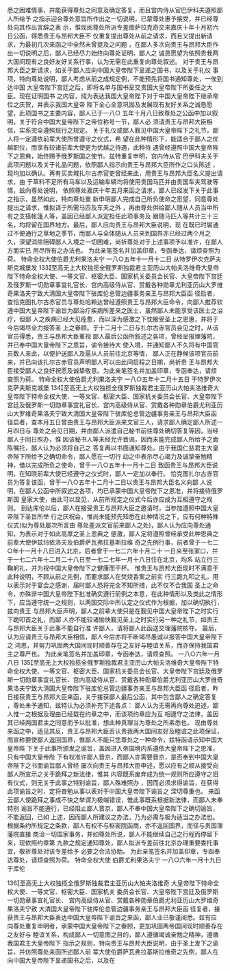 <!-- { "loadSidebar": true } -->
悉之困难情事，并能获得尊处之同意及确定答复，而且宫内侍从官巴伊科夫遵照鄙人所给予
之指示迎合尊处意旨所作出之一切说明，已蒙尊处惠予接受，并已经尊处向其作出言辞之表
示，惟现阅尊处所派专差图萨拉克奇交来嘉庆十年十月初六日公函，得悉贵王与昂邦大臣不
仅重复提出尊处从前之请求，而且又提出新请求，为最初几次来函之中全然未曾提及之问题
，在鄙人多次向贵王与昂邦大臣作出一切说明之后，鄙人已经尽力始终向尊处证明，鄙人之
诚恳愿望为依照贵我两大国间现有之良好友好关系行事，认为无需在此重复向尊处叙述。
对于贵王与昂邦大臣之新请求，如关于鄙人应向中国大皇帝陛下呈递之国书，以及关于礼仪
事项，特向尊处说明，鄙人考虑从前之成规定例，不能预先将国书通知尊处，一俟到达中国
大皇帝陛下宫廷之后，即将名单与国书呈交贵国大皇帝陛下所委任之大臣。现在证明国书
之内容，纯为表达我国大皇帝陛下对于中国大皇帝陛下继承帝位之庆贺，并表示我国大皇帝
陛下全心全意巩固及发展现有友好关系之诚恳愿望，此项国书之主要内容，鄙人已于一八○
五年十月八日致尊处之公函中加以叙明，关于符合中国大皇帝陛下之帝位称号一节，鄙人必
须请贵王与昂邦大臣相信，实系完全遵照现行之规定。
关于礼仪或鄙人觐见中国大皇帝陛下之礼节，鄙人将一定遵依前辈大使所曾遵守之仪式，希
望在此种情形下，能适合于鄙人之优越职位，而享有较诸前辈大使更为优越之待遇，此种待
遇曾经遵照中国大皇帝陛下之恩典，始终赐予俄罗斯国之使节。兹特重复申明，宫内侍从官
巴伊科夫关于此项问题以及关于礼品问题，依照鄙人指示向贵王与昂邦大臣所作之口头陈述
，现均加以确认。再有买卖城扎尔古赤官吏曾经来此，用贵王与昂邦大臣名义提出请求，由
于草料不足所有马车以及运输车辆均将使用贵国马匹并由贵国车夫驾驶等情，兹向尊处说明，
依照尊处嘉庆十年五月来函之请求，鄙人已经发下关于此事之指示，虽然如此，特向尊处重
新申明鄙人完成自己所负使命之愿望，同意尊处提出之请求，惟拟请于所需马匹及车夫之外
，再由尊处供给鄙人随从人员当中所有之支搭帐篷人等，盖因已经鄙人派定担任此项事务及
跟随马匹人等共计三十三名，均将留在国界地方。最后，鄙人应向贵王与昂邦大臣说明，现
在既已时届通过不便通行之草地之季节，而鄙人与全体随从人员来到国界亦已经过两个月之
久，深望消除阻碍鄙人入境之一切困难，尚祈尊处对于上述事项予以准许，在鄙人方面实已
用尽所有之办法也。
为此亲笔签名并加盖印章，专函奉达，请烦查照为荷。
特命全权大使伯爵尤利果洛夫宁
一八○五年十一月十二日
从特罗伊次克萨夫斯克城堡发
133至高无上大权独揽全俄罗斯独裁君主亚历山大帕夫洛维奇大皇帝陛下特命全权大使、一等文官、枢密大臣、国家机关委员会长官、大皇帝陛下宫廷及俄罗斯一切勋章事宜礼官长、宫内高级侍从官、赏戴各种勋章尤利亚历山大罗维奇果洛夫宁致大清国大皇帝陛下驻库伦总管边疆事务亲王与昂邦大臣函
径启者，查恰克图扎尔古赤官员与尊处哈赖达曾经遵照贵王与昂邦大臣命令，向鄙人推荐钦
遵中国大皇帝陛下谕旨为鄙治疗疾病所差来之医士，虽然鄙人未能享受该医士之治疗，但鄙
人之疾病已经大见痊愈，而以深为感激之下忱接受圣上之恩惠，并将于今后竭尽全力报答圣
上之眷顾。于十二月十二日与扎尔古赤官员会见之时，从该官员得悉，贵王与昂邦大臣重视
鄙人最后公函所叙述之各项，曾经呈报理藩院，并已奉中国大皇帝陛下之恩旨，谕令接待大
使入境，并通知鄙人不久将有中国官员数人来此，以便护送鄙人及扈从人员前往北京等情，
鄙人正在静候该项官员前来，并已向该扎尔古赤官员声明鄙人可以由此间启程之日期，尚祈贵
王与昂邦大臣接受鄙人之良好祝愿及诚挚敬意。为此亲笔签名并加盖印章，专函奉达，请烦
查照为荷。
特命全权大使伯爵尤利果洛夫宁
一八○五年十二月十五日
于特罗伊次克萨夫斯克城堡
134至高无上大权独揽全俄罗斯独裁君主亚历山大帕夫洛维奇大皇帝陛下特命全权大使、一等文官、枢密大臣、国家机关委员会长官、大皇帝陛下宫廷及俄罗斯一切勋章事宜礼官长、宫内高级侍从官、赏戴各种勋章伯爵尤利亚历山大罗维奇果洛夫宁致大清国大皇帝陛下驻库伦总管边疆事务亲王与昂邦大臣函
径启者，查本月五日曾由贵王与昂邦大臣派来文官三人，请求鄙人确定鄙人所述一月四日与
尊处之会见日期，并由鄙人派遣自己秘书前往尊处确切答复等因，当经鄙人于同日照办，惟
因该秘书人等未经允许晋谒，因而未能完成鄙人所给予之面陈嘱托，鄙人认为必须将自己之
答复再以书面通知尊处。由于我国仁慈君主大皇帝陛下所给予之确切命令，鄙人愿在一切行
动之中表示尽心竭力及诚挚奋勉精神，借以完成所负之使命，曾于一八○五年十一月十二日
致函贵王与昂邦大臣说明，在知晓前辈大使已经遵守之仪式时，鄙人一定加以奉行。
恰克图扎尔古赤官员为答复该函，曾于一八○五年十二月十二日以贵王与昂邦大臣名义向鄙
人说明，在鄙人公函中所叙述之各项，均已承蒙中国大皇帝陛下之恩准，并将接待俄罗斯国
皇家大使，由此可以显见，从前所规定之仪式今后亦应成为互相遵守之规则。
到达库伦以后，鄙人在接受贵王与昂邦大臣之邀请时，当参加遵照中国大皇帝陛下圣旨所举
行之庆祝会，惟尚未能预先知悉在此种情况之下，应有何种特殊仪式(似为尊处屡次所言由
尊处差派文官前来鄙人之处)，鄙人认为应向尊处通知，为表示对于如此高厚之圣上恩典之
感激，鄙人定将遵照曾经承受此种恩典之前辈大使伊兹玛依洛夫及伯爵萨瓦弗拉基斯拉维
奇之先例行事，前者曾于一七二○年十一月十八日进入北京，后者曾于一七二六年十月二十
一日来至张家口，并于一七二六年十二月二十八日至一七二七年一月十八日住在北京，均系
站立行三鞠躬礼，并为祝中国大皇帝陛下之健康而干杯。
惟贵王与昂邦大臣现时不满意于此种说明，不顾从前之先例，而要求鄙人在焚烧香案之前实
行三跪九叩之礼，用以表示对于宴会之感谢，届时鄙人恐将完全不知所措，此不仅不合我国
圣上之命令，亦殊非中国大皇帝陛下批准确实遵行前例之本意，在此种情形以及类此之情形
下，应当遵守统一之规则，以两国交际中所认定之仪式作为根据，加以确切执行，兹向贵王
与昂邦大臣声明，鄙人之前辈大使只是在觐见中国大皇帝陛下之时实行下跪叩首之礼，而鄙
人亦不能较诸愉快觐见圣上之时实行另一种之礼节，如贵王与昂邦大臣关于此事不能自行准
许鄙人，请将鄙人此函送交理藩院核夺。
最后，认为应请贵王与昂邦大臣相信，鄙人今后亦将不断竭尽愚诚以报答中国大皇帝陛下之
鸿恩，并努力巩固两大国间现时顺善存在之友好与睦谊关系，而亦保持我国君主之尊严也。
为此亲笔签名并加盖印章，专函奉达，请烦查照。
一八○六年一月八日
135至高无上大权独揽全俄罗斯独裁君主亚历山大帕夫洛维奇大皇帝陛下特命全权大使、一等文官、枢密大臣、国家机关委员会长官、大皇帝陛下宫廷及俄罗斯一切勋章事宜礼官长、宫内高级侍从官、赏戴各种勋章伯爵尤利亚历山大罗维奇果洛夫宁致大清国大皇帝陛下驻库伦总管边疆事务亲王与昂邦大臣函
径启者，昨日接获贵王与昂邦大臣来函，关于接获鄙人最后公函，其中包含鄙人之确定答复
，尊处未予通知，兹特认为必须补充下述各点：
鄙人认为无需再向尊处追述，鄙人惟一之根据及理由已经载在约章之中，而该项约章应为互
相遵守之法律，盖因其已经两国君主之同意而予以批准，想此种真理当为尊处之所素悉也。
现由尊处来函之中，适见其反，贵王与昂邦大臣否认贵我两大国间友好及睦谊之此项保证，
而宣称要使鄙人返回国界，惟鄙人不能只恁尊处之一种命令，兹特函请示知中国大皇帝陛
下关于此事所颁发之谕旨，盖因进入帝国境内系遵依大皇帝陛下之恩准，只有中国大皇帝陛
下有权准许鄙人晋京，而鄙人亦需要晋京，是否奉到中国大皇帝陛下之书面谕旨鄙人曾经
屡次向贵王与昂邦大臣申述，愿以应有之顺从接受向鄙人所宣示之关于跪拜之新法律，惟其
内容既系废弃成为统一规则所应遵守之旧有仪式，则无关于此事之特别谕旨，鄙人殊难照办
，因而必须求得谕旨，在获得此项谕旨之时，定将奋勉从事以表对于中国大皇帝陛下谕旨之
深切尊重也。
来函云鄙人使跪拜之事成不快之举谓为极端错误，惟此事既系根据新法律，而鄙人未奉特别
谕旨不能遵行，已经阻止鄙人晋京，鄙人不奉中国大皇帝陛下之确切谕旨，不能返回，已如
上述，因而鄙人所建议之办法，乃为必需与极为适当之办法也。
根据条约所规定之条款，鄙人有权不与枢密院函商，亦不返回国界，而径与贵国理藩院直接
商洽一切国家事务，并如尊处所说，鄙人不能继续自己之行程而停留下来，现依照约章第
九款之规定通知尊处，鄙人拟派专差前往北京办理重要委托事宜，敬祈尊处对该专差给予
必要之合法协助。
为此亲笔签名并加盖印章，专函奉达尊处，请烦查照为荷。
特命全权大使
伯爵尤利果洛夫宁
一八○六年一月十九日于库伦

136至高无上大权独揽全俄罗斯独裁君主亚历山大帕夫洛维奇
大皇帝陛下特命全权大使、一等文官、枢密大臣、国家机关
委员会长官、大皇帝陛下宫廷及俄罗斯一切勋章事宜礼官长、
宫内高级侍从官、赏戴各种勋章伯爵尤利亚历山大罗维奇果洛夫宁致
大清国大皇帝陛下驻库伦总管边疆事务亲王与昂邦大臣函
径复者，接获贵王与昂邦大臣表达中国大皇帝陛下谕旨之来函，鄙人业已敬谨阅悉。兹有应
向尊处重复申明者，承蒙中国大皇帝陛下之眷顾，更加巩固两帝国间现时顺善存在之友好与
睦谊关系，构成鄙人一切意图之目的，鄙人遵循竭诚奋勉之精神，遵循我国君主大皇帝陛下
指示之规则，特向贵王与昂邦大臣说明，由于圣上发下之谕旨，并仿照尊处来函所述鄙人前
辈大使伯爵萨瓦弗拉基斯拉维奇之先例，鄙人在向中国大皇帝陛下呈递国书之后，以及在
